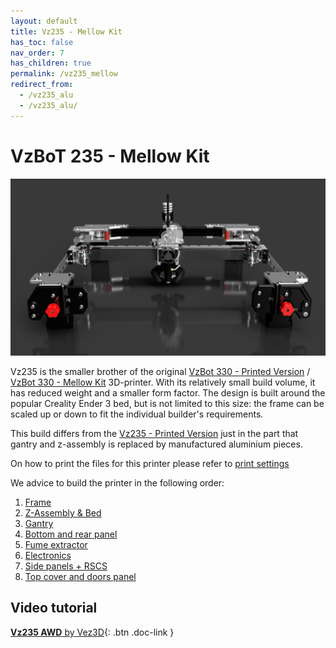 ```yaml
---
layout: default
title: Vz235 - Mellow Kit
has_toc: false
nav_order: 7
has_children: true
permalink: /vz235_mellow
redirect_from:
  - /vz235_alu
  - /vz235_alu/
---
```


# VzBoT 235 - Mellow Kit

![Overview](../assets/images/manual/vz235_mellow/alu_preview.png)

Vz235 is the smaller brother of the original [VzBot 330 - Printed Version](../vz330_printed) / [VzBot 330 - Mellow Kit](../vz330_mellow) 3D-printer. With its
relatively small build volume, it has reduced weight and a smaller form factor. The design
is built around the popular Creality Ender 3 bed, but is not limited to this size: the
frame can be scaled up or down to fit the individual builder's requirements.

This build differs from the [Vz235 - Printed Version](../vz235_printed) just in the part that gantry and z-assembly is replaced by manufactured aluminium pieces.

On how to print the files for this printer please refer to [print settings](../general/misc-info/print-settings)

We advice to build the printer in the following order:

1. [Frame](/vz235_mellow/frame)
2. [Z-Assembly & Bed](/vz235_mellow/z_assembly)
3. [Gantry](/vz235_mellow/gantry)
4. [Bottom and rear panel](/vz235_mellow/bottom_panels)
5. [Fume extractor](/vz235_mellow/fume_extractor)
6. [Electronics](/vz235_mellow/electronics)
7. [Side panels + RSCS](/vz235_mellow/rscs)
8. [Top cover and doors panel](/vz235_mellow/top_cover)

## Video tutorial

[**Vz235 AWD** by Vez3D](/video-tutorials/vz235-awd/){: .btn .doc-link } 
